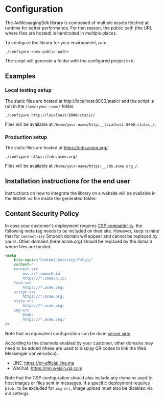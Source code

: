# Configuration

The AvMessagingSdk library is composed of multiple assets fetched at runtime for better performance.
For that reason, the public path (the URL where files are hosted) is hardcoded in multiple places.

To configure the library for your environment, run:

```
./configure <new-public-path>
```

The script will generate a folder with the configured project in it.

## Examples

### Local testing setup

The static files are hosted at http://localhost:8000/static/ and the script is run in the `/home/your-name/` folder.

```
./configure http://localhost:8000/static/
```

Files will be available at `/home/your-name/http:__localhost:8000_static_/`.

### Production setup

The static files are hosted at https://cdn.acme.org/.

```
./configure https://cdn.acme.org/
```

Files will be available at `/home/your-name/https:__cdn.acme.org_/`.

## Installation instructions for the end user

Instructions on how to integrate the library on a website will be available in the `README.md` file inside the generated folder.

## Content Security Policy

In case your customer's deployment requires [CSP compatibility](https://developer.mozilla.org/en-US/docs/Web/HTTP/CSP), the following meta tag needs to be included on their site. However, keep in mind that for `connect-src` Smooch domain will appear and cannot be replaced by yours. Other domains (here acme.org) should be replaced by the domain where files are hosted.

```html
<meta
    http-equiv="Content-Security-Policy"
    content="
    connect-src
        wss://*.smooch.io
        https://*.smooch.io;
    font-src
        https://*.acme.org;
    script-src
        https://*.acme.org;
    style-src
        https://*.acme.org;
    img-src
        blob:
        https://*.acme.org;"
/>
```

Note that an equivalent configuration can be done [server side](https://developer.mozilla.org/en-US/docs/Web/HTTP/Headers/Content-Security-Policy).

According to the channels enabled by your customer, other domains may need to be added (these are used to display QR codes to link the Web Messenger conversation):

-   LINE: https://qr-official.line.me
-   WeChat: https://mp.weixin.qq.com

Note that the CSP configuration should also include any domains used to host images or files sent in messages.
If a specific deployment requires `blob:` to be excluded for `img-src`, image upload must also be disabled via init settings.
